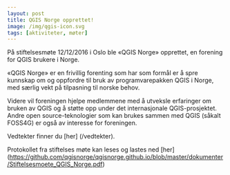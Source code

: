 ```yaml
---
layout: post
title: QGIS Norge opprettet!
image: /img/qgis-icon.svg
tags: [aktiviteter, møter]
---
```


På stiftelsesmøte 12/12/2016 i Oslo ble «QGIS Norge» opprettet, en forening for QGIS brukere i Norge.

«QGIS Norge» er en frivillig forenting som har som formål er å spre kunnskap 
om og oppfordre til bruk av programvarepakken QGIS i Norge, med særlig vekt 
på tilpasning til norske behov.

Videre vil foreningen hjelpe medlemmene med å utveksle erfaringer 
om bruken av QGIS og å støtte opp under det internasjonale QGIS-prosjektet.
Andre open source-teknologier som kan brukes sammen med QGIS (såkalt FOSS4G) 
er også av interesse for foreningen.

Vedtekter finner du [her] (/vedtekter). 

Protokollet fra stiftelses møte kan leses og lastes ned [her] (https://github.com/qgisnorge/qgisnorge.github.io/blob/master/dokumenter/Stiftelsesmoete_QGIS_Norge.pdf)
